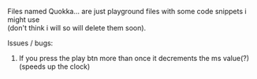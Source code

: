 Files named Quokka... are just playground files with some code snippets i might use <br> (don't think i will so will delete them soon).

Issues / bugs:
1) If you press the play btn more than once it decrements the ms value(?) (speeds up the clock)
